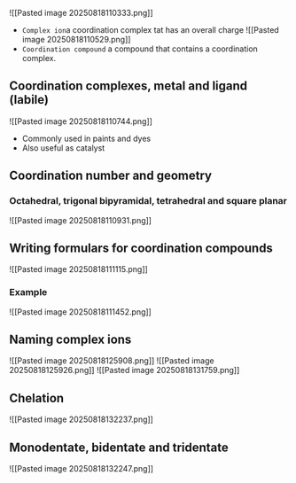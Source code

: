 ![[Pasted image 20250818110333.png]]
* `Complex ion`a coordination complex tat has an overall charge
![[Pasted image 20250818110529.png]]
* `Coordination compound` a compound that contains a coordination complex.

## Coordination complexes, metal and ligand (labile)
![[Pasted image 20250818110744.png]]
* Commonly used in paints and dyes
* Also useful as catalyst

## Coordination number and geometry
### Octahedral, trigonal bipyramidal, tetrahedral and square planar 
![[Pasted image 20250818110931.png]]

## Writing formulars for coordination compounds
![[Pasted image 20250818111115.png]]

### Example
![[Pasted image 20250818111452.png]]

## Naming complex ions
![[Pasted image 20250818125908.png]]
![[Pasted image 20250818125926.png]]
![[Pasted image 20250818131759.png]]

## Chelation
![[Pasted image 20250818132237.png]]
## Monodentate, bidentate and tridentate
![[Pasted image 20250818132247.png]]